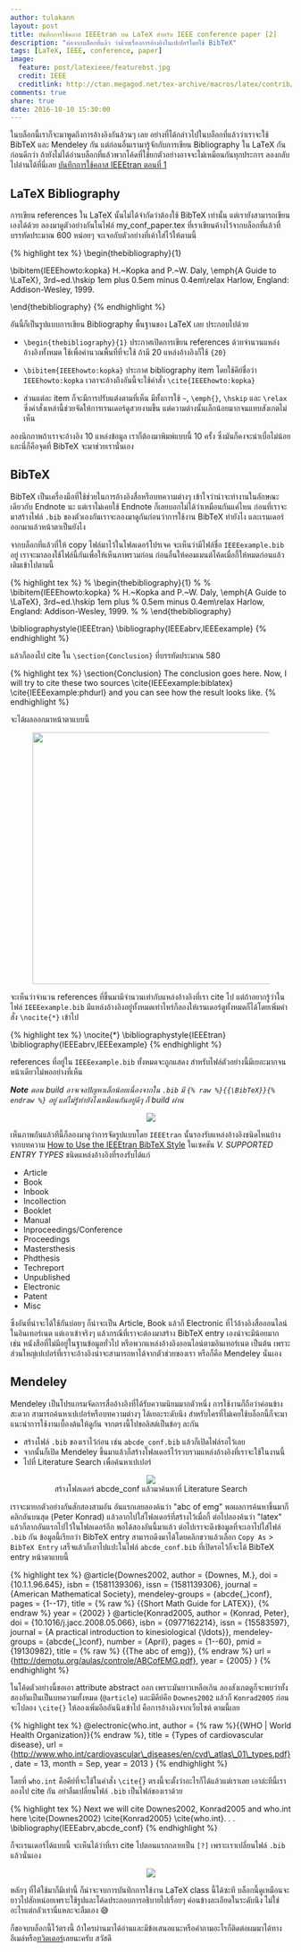 ```yaml
---
author: tulakann
layout: post
title: บันทึกการใช้คลาส IEEEtran บน LaTeX สำหรับ IEEE conference paper [2]
description: "ต่อจากบล็อกที่แล้ว ว่าด้วยเรื่องการอ้างอิงในเปเปอร์โดยใช้ BibTeX"
tags: [LaTeX, IEEE, conference, paper]
image:
  feature: post/latexieee/featurebst.jpg
  credit: IEEE
  creditlink: http://ctan.megagod.net/tex-archive/macros/latex/contrib/IEEEtran/bibtex/IEEEtran_bst_HOWTO.pdf
comments: true
share: true
date: 2016-10-10 15:30:00
---
```


ในบล็อกนี้เราก็จะมาพูดถึงการอ้างอิงกันล้วนๆ เลย อย่างที่ได้กล่าวไปในบล็อกที่แล้วว่าเราจะใช้ BibTeX และ Mendeley กัน แต่ก่อนอื่นเรามารู้จักกับการเขียน Bibliography ใน LaTeX กันก่อนดีกว่า ถ้ายังไม่ได้อ่านบล็อกที่แล้วพวกโค้ดที่ใช้ยกตัวอย่างอาจจะไม่เหมือนกันทุกประการ ลองกลับไปอ่านได้ที่นี่เลย [บันทึกการใช้คลาส IEEEtran ตอนที่ 1](http://tupleblog.github.io/latex-ieeetran/)

## LaTeX Bibliography
การเขียน references ใน LaTeX นั้นไม่ได้จำกัดว่าต้องใช้ BibTeX เท่านั้น แต่เรายังสามารถเขียนเองได้ด้วย ลองมาดูตัวอย่างกันในไฟล์ my_conf_paper.tex ที่เราเขียนค้างไว้จากบล็อกที่แล้วที่บรรทัดประมาณ 600 หน่อยๆ จะเจอกับตัวอย่างที่เค้าใส่ไว้ให้ตามนี้

{% highlight tex %}
\begin{thebibliography}{1}

\bibitem{IEEEhowto:kopka}
H.~Kopka and P.~W. Daly, \emph{A Guide to \LaTeX}, 3rd~ed.\hskip 1em plus
  0.5em minus 0.4em\relax Harlow, England: Addison-Wesley, 1999.

\end{thebibliography}
{% endhighlight %}

อันนี้ก็เป็นรูปแบบการเขียน Bibliography พื้นฐานของ LaTeX เลย ประกอบไปด้วย

- `\begin{thebibliography}{1}` ประกาศเปิดการเขียน references ด้วยจำนวนแหล่งอ้างอิงทั้งหมด ใช้เพื่อคำนวณพื้นที่ที่จะใช้ ถ้ามี 20 แหล่งอ้างอิงก็ใช้ `{20}`
- `\bibitem{IEEEhowto:kopka}` ประกาศ bibliography item โดยใช้คีย์ชื่อว่า `IEEEhowto:kopka` เวลาจะอ้างถึงอันนี้จะใช้คำสั่ง `\cite{IEEEhowto:kopka}`

- ส่วนแต่ละ item ก็จะมีการปรับแต่่งตามที่เห็น มีทั้งการใช้ `~`, `\emph{}`, `\hskip` และ `\relax` ซึ่งคำสั่งเหล่านี้ช่วยจัดให้การเรนเดอร์ดูสวยงามขึ้น แต่ความต่างนั้นเล็กน้อยมากจนแทบสังเกตไม่เห็น

ลองนึกภาพถ้าเราจะอ้างอิง 10 แหล่งข้อมูล เราก็ต้องมาพิมพ์แบบนี้ 10 ครั้ง ซึ่งมันก็คงจะน่าเบื่อไม่น้อย และนี่ก็คือจุดที่ BibTeX จะมาช่วยเรานั่นเอง

## BibTeX
BibTeX เป็นเครื่องมือที่ใช้ช่วยในการอ้างอิงสื่อหรือบทความต่างๆ เข้าใจว่าน่าจะทำงานในลักษณะเดียวกับ Endnote นะ แต่เราไม่เคยใช้ Endnote ก็เลยบอกไม่ได้ว่าเหมือนกันแค่ไหน ก่อนที่เราจะมาสร้างไฟล์ `.bib` ของตัวเองกันเราจะลองมาดูกันก่อนว่าการใช้งาน BibTeX ทำยังไง และเรนเดอร์ออกมาแล้วหน้าตาเป็นยังไง

จากบล็อกที่แล้วที่ให้ copy ไฟล์มาไว้ในโฟลเดอร์โปรเจค จะเห็นว่ามีไฟล์ชื่อ `IEEEexample.bib` อยู่ เราจะมาลองใช้ไฟล์นี้กันเพื่อให้เห็นภาพรวมก่อน ก่อนอื่นให้คอมเมนต์โค้ดเมื่อกี้ให้หมดก่อนแล้วเติมเข้าไปตามนี้

{% highlight tex %}
% \begin{thebibliography}{1}
%
% \bibitem{IEEEhowto:kopka}
% H.~Kopka and P.~W. Daly, \emph{A Guide to \LaTeX}, 3rd~ed.\hskip 1em plus
%   0.5em minus 0.4em\relax Harlow, England: Addison-Wesley, 1999.
%
% \end{thebibliography}

\bibliographystyle{IEEEtran}
\bibliography{IEEEabrv,IEEEexample}
{% endhighlight %}

แล้วก็ลองไป cite ใน `\section{Conclusion}` ที่บรรทัดประมาณ 580

{% highlight tex %}
\section{Conclusion}
The conclusion goes here. Now, I will try to cite these two sources
\cite{IEEEexample:biblatex} \cite{IEEEexample:phdurl} and you can see how
the result looks like.
{% endhighlight %}

จะได้ผลออกมาหน้าตาแบบนี้

<figure><center>
  <img width="450px" src="/images/post/latexieee/refrendered.png" data-action="zoom"/>
</center></figure>

จะเห็นว่าจำนวน references ที่ขึ้นมามีจำนวนเท่ากับแหล่งอ้างอิงที่เรา cite ไป แต่ถ้าอยากรู้ว่าในไฟล์ `IEEEexample.bib` มีแหล่งอ้างอิงอยู่ทั้งหมดเท่าไหร่ก็ลองให้เรนเดอร์ดูทั้งหมดก็ได้โดยเพิ่มคำสั่ง `\nocite{*}` เข้าไป

{% highlight tex %}
\nocite{*}
\bibliographystyle{IEEEtran}
\bibliography{IEEEabrv,IEEEexample}
{% endhighlight %}

references ที่อยู่ใน `IEEEexample.bib` ทั้งหมดจะถูกแสดง สำหรับไฟล์ตัวอย่างนี้มีเยอะมากจนหน้าเดียวไม่พออย่างที่เห็น

_**Note** ตอน build อาจเจอปัญหาเล็กน้อยเนื่องจากใน `.bib` มี `{% raw %}{{\BibTeX}}{% endraw %}` อยู่ แต่ไม่รู้ทำยังไงเหมือนกันอยู่ดีๆ ก็ build ผ่าน_

<figure><center>
  <img src="/images/post/latexieee/allref.png" data-action="zoom"/>
</center></figure>

เห็นภาพกันแล้วทีนี้ก็ลองมาดูว่าการจัดรูปแบบโดย `IEEEtran` นั้นรองรับแหล่งอ้างอิงชนิดไหนบ้าง จากบทความ [How to Use the IEEEtran BibTeX Style](http://ctan.megagod.net/tex-archive/macros/latex/contrib/IEEEtran/bibtex/IEEEtran_bst_HOWTO.pdf) ในเซคชัน _V. SUPPORTED ENTRY TYPES_ ชนิดแหล่งอ้างอิงที่รองรับได้แก่

- Article
- Book
- Inbook
- Incollection
- Booklet
- Manual
- Inproceedings/Conference
- Proceedings
- Mastersthesis
- Phdthesis
- Techreport
- Unpublished
- Electronic
- Patent
- Misc

ซึ่งอันที่น่าจะได้ใช้กันบ่อยๆ ก็น่าจะเป็น Article, Book แล้วก็ Electronic ที่ไว้อ้างอิงสื่อออนไลน์ในอินเทอร์เนต แต่เอาเข้าจริงๆ แล้วกรณีที่เราจะต้องมาสร้าง BibTeX entry เองน่าจะมีน้อยมาก เช่น หนังสือที่ไม่มีอยู่ในฐานข้อมูลทั่วไป หรือพวกแหล่งอ้างอิงออนไลน์ตามอินเทอร์เนต เป็นต้น เพราะส่วนใหญ่เปเปอร์ที่เราจะอ้างอิงน่าจะสามารถหาได้จากตัวช่วยของเรา หรือก็คือ Mendeley นั่นเอง

## Mendeley
Mendeley เป็นโปรแกรมจัดการสื่ออ้างอิงที่ได้รับความนิยมมากตัวหนึ่ง การใช้งานก็ถือว่าค่อนข้างสะดวก สามารถค้นหาเปเปอร์หรือบทความต่างๆ ได้เยอะระดับนึง สำหรับใครที่ไม่เคยใช้บล็อกนี้ก็จะมาแนะนำการใช้งานเบื้องต้นให้ดูกัน จากตรงนี้ไปขอลิสต์เป็นข้อๆ ละกัน

- สร้างไฟล์ `.bib` ของเราไว้ก่อน เช่น `abcde_conf.bib` แล้วก็เปิดไฟล์รอไว้เลย
- จากนั้นก็เปิด Mendeley ขึ้นมาแล้วก็สร้างโฟลเดอร์ไว้รวบรวมแหล่งอ้างอิงที่เราจะใช้ในงานนี้
- ไปที่ Literature Search เพื่อค้นหาเปเปอร์

<figure><center>
  <img src="/images/post/latexieee/mendeleymenu.png" data-action="zoom"/>

  <figcaption>
    <a title="#">
      สร้างโฟลเดอร์ abcde_conf แล้วมาค้นหาที่ Literature Search
    </a>
  </figcaption>
</center></figure>

เราจะมายกตัวอย่างกันสักสองสามอัน อันแรกเลยลองค้นว่า "abc of emg" พอผลการค้นหาขึ้นมาก็คลิกอันบนสุด (Peter Konrad) แล้วลากไปใส่โฟลเดอร์ที่สร้างไว้เมื่อกี้ ต่อไปลองค้นว่า "latex" แล้วก็ลากอันแรกไปไว้ในโฟลเดอร์อีก พอได้สองอันนี้มาแล้ว ต่อไปเราจะดึงข้อมูลที่จะเอาไปใส่ไฟล์ `.bib` กัน ข้อมูลนี้เรียกว่า BibTeX entry สามารถดึงมาได้โดยคลิกขวาแล้วเลือก `Copy As` > `BibTeX Entry` เสร็จแล้วก็เอาไปแปะในไฟล์ `abcde_conf.bib` ที่เปิดรอไว้ก็จะได้ BibTeX entry หน้าตาแบบนี้

{% highlight tex %}
@article{Downes2002,
  author = {Downes, M.},
  doi = {10.1.1.96.645},
  isbn = {1581139306},
  issn = {1581139306},
  journal = {American Mathematical Society},
  mendeley-groups = {abcde{\_}conf},
  pages = {1--17},
  title = {% raw %} {{Short Math Guide for LATEX}}, {% endraw %}
  year = {2002}
}
@article{Konrad2005,
  author = {Konrad, Peter},
  doi = {10.1016/j.jacc.2008.05.066},
  isbn = {0977162214},
  issn = {15583597},
  journal = {A practical introduction to kinesiological {\ldots}},
  mendeley-groups = {abcde{\_}conf},
  number = {April},
  pages = {1--60},
  pmid = {19130982},
  title = {% raw %} {{The abc of emg}}, {% endraw %}
  url = {http://demotu.org/aulas/controle/ABCofEMG.pdf},
  year = {2005}
}
{% endhighlight %}

ในโค้ดตัวอย่างนี้ขอเอา attribute abstract ออก เพราะมันยาวเหลือเกิน ลองสังเกตดูก็จะพบว่าทั้งสองอันเป็นเป็นบทความทั้งหมด (`@article`) และมีคีย์คือ `Downes2002` แล้วก็ `Konrad2005` ก่อนจะไปลอง `\cite{}` ให้ลองเพิ่มอีกอันนึงเข้าไป คือการอ้างอิงจากเว็บไซต์ ตามนี้เลย

{% highlight tex %}
@electronic{who.int,
  author = {% raw %}{{WHO | World Health Organization}}{% endraw %},
  title = {Types of cardiovascular disease},
  url = {http://www.who.int/cardiovascular\_diseases/en/cvd\_atlas\_01\_types.pdf},
  date = 13,
  month = Sep,
  year = 2013
}
{% endhighlight %}

โดยที่ `who.int` คือคีย์ที่จะใช้ในคำสั่ง `\cite{}` ตรงนี้จะตั้งว่าอะไรก็ได้แล้วแต่เราเลย เอาล่ะทีนี้เราลองไป cite กัน อย่าลืมเปลี่ยนไฟล์ `.bib` เป็นไฟล์ของเราด้วย

{% highlight tex %}
Next we will cite Downes2002, Konrad2005 and who.int
here \cite{Downes2002} \cite{Konrad2005} \cite{who.int}.
.
.
\bibliography{IEEEabrv,abcde_conf}
{% endhighlight %}

ก็จะเรนเดอร์ได้แบบนี้ จะเห็นได้ว่าที่เรา cite ไปตอนแรกกลายเป็น `[?]` เพราะเราเปลี่ยนไฟล์ `.bib` แล้วนั่นเอง

<figure><center>
  <img src="/images/post/latexieee/citemybib.png" data-action="zoom"/>
</center></figure>

หลักๆ ที่ได้ใช้มาก็มีเท่านี้ ก็น่าจะจบการบันทึกการใช้งาน LaTeX class นี้ได้ซะที บล็อกนี้ดูเหมือนจะยาวไปสักหน่อยเพราะใช้รูปและโค้ดประกอบการอธิบายไปเรื่อยๆ ค่อนข้างละเอียดในระดับนึง ไม่ใช่อะไรแต่กลัวเรานี่แหละจะลืมเอง 😅

ก็ขอจบบล็อกนี้ไว้ตรงนี้ ถ้าใครผ่านมาได้อ่านและมีข้อเสนอแนะหรือคำถามอะไรก็ติดต่อผมมาได้ทางอีเมล์หรือ[ทวิตเตอร์](https://twitter.com/tulakann)เลยนะครับ สวัสดี
